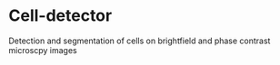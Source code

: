 # Cell-detector
Detection and segmentation of cells on brightfield and phase contrast microscpy images
